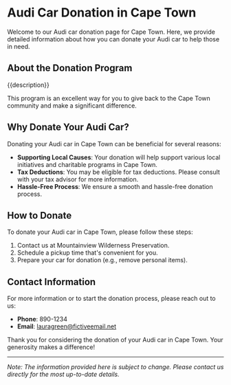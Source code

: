#     Audi Car Donation in     Cape Town

Welcome to our     Audi car donation page for     Cape Town. Here, we provide detailed information about how you can donate your     Audi car to help those in need.

## About the Donation Program

{{description}}

This program is an excellent way for you to give back to the     Cape Town community and make a significant difference.

## Why Donate Your     Audi Car?

Donating your     Audi car in     Cape Town can be beneficial for several reasons:

- **Supporting Local Causes**: Your donation will help support various local initiatives and charitable programs in     Cape Town.
- **Tax Deductions**: You may be eligible for tax deductions. Please consult with your tax advisor for more information.
- **Hassle-Free Process**: We ensure a smooth and hassle-free donation process.

## How to Donate

To donate your     Audi car in     Cape Town, please follow these steps:

1. Contact us at     Mountainview Wilderness Preservation.
2. Schedule a pickup time that's convenient for you.
3. Prepare your car for donation (e.g., remove personal items).

## Contact Information

For more information or to start the donation process, please reach out to us:

- **Phone**: 890-1234
- **Email**:     lauragreen@fictiveemail.net

Thank you for considering the donation of your     Audi car in     Cape Town. Your generosity makes a difference!

---

*Note: The information provided here is subject to change. Please contact us directly for the most up-to-date details.*
